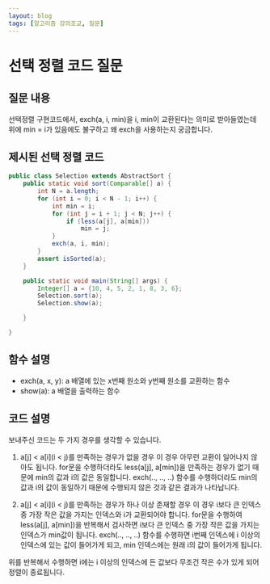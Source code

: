 ```yaml
---
layout: blog
tags: [알고리즘 강의조교, 질문]
---
```


# 선택 정렬 코드 질문

## 질문 내용
선택정렬 구현코드에서, exch(a, i, min)을 i, min이 교환된다는 의미로 받아들였는데 위에 min = i가 있음에도 불구하고 왜 exch을 사용하는지 궁금합니다.

## 제시된 선택 정렬 코드

```java
public class Selection extends AbstractSort {
	public static void sort(Comparable[] a) {
		int N = a.length;
		for (int i = 0; i < N - 1; i++) {
			int min = i;
			for (int j = i + 1; j < N; j++) {
				if (less(a[j], a[min]))
					min = j;
			}
			exch(a, i, min);
		}
		assert isSorted(a);
	}

	public static void main(String[] args) {
		Integer[] a = {10, 4, 5, 2, 1, 8, 3, 6};
		Selection.sort(a);
		Selection.show(a);

	}

}
```

## 함수 설명
* exch(a, x, y): a 배열에 있는 x번째 원소와 y번째 원소를 교환하는 함수
* show(a): a 배열을 출력하는 함수

## 코드 설명
보내주신 코드는 두 가지 경우를 생각할 수 있습니다.

1. a[j] < a[i](i < j)를 만족하는 경우가 없을 경우
	이 경우 아무런 교환이 일어나지 않아도 됩니다.
	for문을 수행하더라도 less(a[j], a[min])을 만족하는 경우가 없기 때문에 min의 값과 i의 값은 동일합니다.
	exch(.., .., ..) 함수를 수행하더라도 min의 값과 i의 값이 동일하기 때문에 수행되지 않은 것과 같은 결과가 나타납니다.

2. a[j] < a[i](i < j)를 만족하는 경우가 하나 이상 존재할 경우
	이 경우 i보다 큰 인덱스 중 가장 작은 값을 가지는 인덱스와 i가 교환되어야 합니다.
	for문을 수행하여 less(a[j], a[min])을 반복해서 검사하면 i보다 큰 인덱스 중 가장 작은 값을 가지는 인덱스가 min값이 됩니다.
	exch(.., .., ..) 함수를 수행하면 i번째 인덱스에 i 이상의 인덱스에 있는 값이 들어가게 되고, min 인덱스에는 원래 i의 값이 들어가게 됩니다.

위를 반복해서 수행하면 i에는 i 이상의 인덱스에 든 값보다 무조건 작은 수가 있게 되어 정렬이 종료됩니다.
